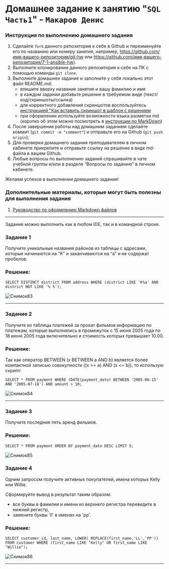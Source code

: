 # Домашнее задание к занятию "`SQL Часть1`" - `Макаров Денис`


### Инструкция по выполнению домашнего задания

   1. Сделайте `fork` данного репозитория к себе в Github и переименуйте его по названию или номеру занятия, например, https://github.com/имя-вашего-репозитория/git-hw или  https://github.com/имя-вашего-репозитория/7-1-ansible-hw).
   2. Выполните клонирование данного репозитория к себе на ПК с помощью команды `git clone`.
   3. Выполните домашнее задание и заполните у себя локально этот файл README.md:
      - впишите вверху название занятия и вашу фамилию и имя
      - в каждом задании добавьте решение в требуемом виде (текст/код/скриншоты/ссылка)
      - для корректного добавления скриншотов воспользуйтесь [инструкцией "Как вставить скриншот в шаблон с решением](https://github.com/netology-code/sys-pattern-homework/blob/main/screen-instruction.md)
      - при оформлении используйте возможности языка разметки md (коротко об этом можно посмотреть в [инструкции  по MarkDown](https://github.com/netology-code/sys-pattern-homework/blob/main/md-instruction.md))
   4. После завершения работы над домашним заданием сделайте коммит (`git commit -m "comment"`) и отправьте его на Github (`git push origin`);
   5. Для проверки домашнего задания преподавателем в личном кабинете прикрепите и отправьте ссылку на решение в виде md-файла в вашем Github.
   6. Любые вопросы по выполнению заданий спрашивайте в чате учебной группы и/или в разделе “Вопросы по заданию” в личном кабинете.
   
Желаем успехов в выполнении домашнего задания!
   
### Дополнительные материалы, которые могут быть полезны для выполнения задания

1. [Руководство по оформлению Markdown файлов](https://gist.github.com/Jekins/2bf2d0638163f1294637#Code)

---
Задание можно выполнить как в любом IDE, так и в командной строке.

### Задание 1 
Получите уникальные названия районов из таблицы с адресами, которые начинаются на “K” и заканчиваются на “a” и не содержат пробелов.

### Решение:

```
SELECT DISTINCT district FROM address WHERE (district LIKE 'K%a' AND district NOT LIKE '% %');
```
![Снимок83](https://github.com/Makarov-Denis/12_03-SQL-1/assets/148921246/1e57be68-79e6-4c80-bafe-de3a167257c8)

---

### Задание 2

Получите из таблицы платежей за прокат фильмов информацию по платежам, которые выполнялись в промежуток с 15 июня 2005 года по 18 июня 2005 года включительно и стоимость которых превышает 10.00.

### Решение:

Так как оператор BETWEEN (x BETWEEN a AND b) является более компактной записью совокупности ((x >= a) AND (x <= b)), то использую скрипт:

```
SELECT * FROM payment WHERE (DATE(payment_date) BETWEEN '2005-06-15' AND '2005-07-18') AND amount > 10;
```
![Снимок84](https://github.com/Makarov-Denis/12_03-SQL-1/assets/148921246/5154a167-7a06-4845-b5b5-60b008fc39a1)
 
---

### Задание 3

Получите последние пять аренд фильмов.

### Решение:

```
SELECT * FROM payment ORDER BY payment_date DESC LIMIT 5;
```
![Снимок85](https://github.com/Makarov-Denis/12_03-SQL-1/assets/148921246/2ff17b4e-e83f-43f6-843c-29d8a5b49f7a)

### Задание 4

Одним запросом получите активных покупателей, имена которых Kelly или Willie.

Сформируйте вывод в результат таким образом:

  - все буквы в фамилии и имени из верхнего регистра переведите в нижний регистр,
  - замените буквы 'll' в именах на 'pp'.

### Решение:

```
SELECT customer_id, last_name, LOWER( REPLACE(first_name,'LL','PP')) FROM customer WHERE (first_name LIKE "Kelly" OR first_name LIKE "Willie");
```
![Снимок86](https://github.com/Makarov-Denis/12_03-SQL-1/assets/148921246/89b7c20d-ad2e-4815-9712-50d6e4bc8337)

---
